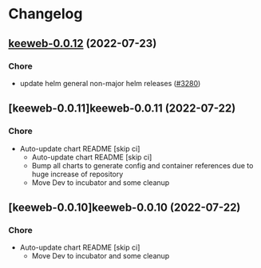 # Changelog



## [keeweb-0.0.12](https://github.com/truecharts/apps/compare/keeweb-0.0.11...keeweb-0.0.12) (2022-07-23)

### Chore

- update helm general non-major helm releases ([#3280](https://github.com/truecharts/apps/issues/3280))




## [keeweb-0.0.11]keeweb-0.0.11 (2022-07-22)

### Chore

- Auto-update chart README [skip ci]
  - Auto-update chart README [skip ci]
  - Bump all charts to generate config and container references due to huge increase of repository
  - Move Dev to incubator and some cleanup




## [keeweb-0.0.10]keeweb-0.0.10 (2022-07-22)

### Chore

- Auto-update chart README [skip ci]
  - Move Dev to incubator and some cleanup

